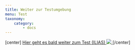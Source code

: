 ```yaml
---
title: Weiter zur Testumgebung
menu: Test
taxonomy:
    category:
        - docs
---
```

[center]
<a href="https://ilias.opengeoedu.de" markdown="1" target="_blank">Hier geht es bald weiter zum Test (ILIAS)
![](/images/test.png?resize=200,200)
</a>
[/center]
